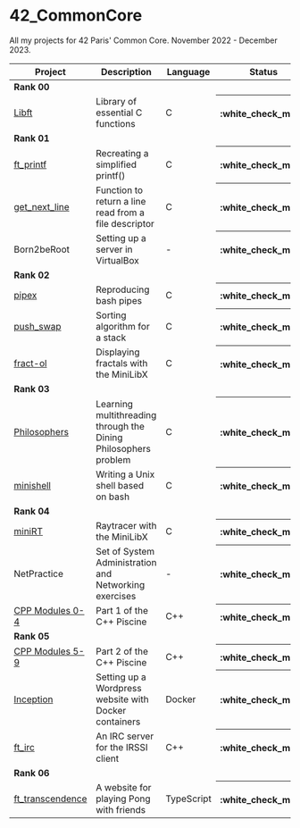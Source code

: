 # 42_CommonCore
All my projects for 42 Paris' Common Core. November 2022 - December 2023.

<table>
  <thead>
    <tr>
      <th>Project</th>
      <th>Description</th>
      <th>Language</th>
      <th>Status</th>
    </tr>
  </thead>
  <tbody>
    <tr>
      <td colspan="4"><b>Rank 00</b></td>
    </tr>
    <tr>
      <td><a href="https://github.com/alex-sdn/Libft">Libft</a></td>
      <td>Library of essential C functions</td>
      <td>C</td>
      <th>:white_check_mark:</th>
    </tr>
    <tr>
      <td colspan="4"><b>Rank 01</b></td>
    </tr>
    <tr>
      <td><a href="https://github.com/alex-sdn/ft_printf">ft_printf</a></td>
      <td>Recreating a simplified printf()</td>
      <td>C</a></td>
      <th>:white_check_mark:</th>
    </tr>
    <tr>
      <td><a href="https://github.com/alex-sdn/get_next_line">get_next_line</a></td>
      <td>Function to return a line read from a file descriptor</td>
      <td>C</td>
      <th>:white_check_mark:</th>
    </tr>
    <tr>
      <td>Born2beRoot</td>
      <td>Setting up a server in VirtualBox</td>
      <td> - </td>
      <th>:white_check_mark:</th>
    </tr>
    <tr>
      <td colspan="4"><b>Rank 02</b></td>
    </tr>
    <tr>
      <td><a href="https://github.com/alex-sdn/pipex">pipex</a></td>
      <td>Reproducing bash pipes</td>
      <td>C</a></td>
      <th>:white_check_mark:</th>
    </tr>
    <tr>
      <td><a href="https://github.com/alex-sdn/push_swap">push_swap</a></td>
      <td>Sorting algorithm for a stack</td>
      <td>C</a></td>
      <th>:white_check_mark:</th>
    </tr>
    <tr>
      <td><a href="https://github.com/alex-sdn/fract-ol">fract-ol</a></td>
      <td>Displaying fractals with the MiniLibX</td>
      <td>C</a></td>
      <th>:white_check_mark:</th>
    </tr>
    <tr>
      <td colspan="4"><b>Rank 03</b></td>
    </tr>
    <tr>
      <td><a href="https://github.com/alex-sdn/Philosophers">Philosophers</a></td>
      <td>Learning multithreading through the Dining Philosophers problem</td>
      <td>C</a></td>
      <th>:white_check_mark:</th>
    </tr>
    <tr>
      <td><a href="https://github.com/alex-sdn/minishell">minishell</a></td>
      <td>Writing a Unix shell based on bash</td>
      <td>C</a></td>
      <th>:white_check_mark:</th>
    </tr>
    <tr>
      <td colspan="4"><b>Rank 04</b></td>
    </tr>
    <tr>
      <td><a href="https://github.com/alex-sdn/miniRT">miniRT</a></td>
      <td>Raytracer with the MiniLibX</td>
      <td>C</a></td>
      <th>:white_check_mark:</th>
    </tr>
    <tr>
      <td>NetPractice</td>
      <td>Set of System Administration and Networking exercises</td>
      <td> - </a></td>
      <th>:white_check_mark:</th>
    </tr>
    <tr>
      <td><a href="https://github.com/alex-sdn/CPP_Modules">CPP Modules 0-4</a></td>
      <td>Part 1 of the C++ Piscine</td>
      <td>C++</a></td>
      <th>:white_check_mark:</th>
    </tr>
    <tr>
      <td colspan="4"><b>Rank 05</b></td>
    </tr>
    <tr>
      <td><a href="https://github.com/alex-sdn/CPP_Modules">CPP Modules 5-9</a></td>
      <td>Part 2 of the C++ Piscine</td>
      <td>C++</a></td>
      <th>:white_check_mark:</th>
    </tr>
    <tr>
      <td><a href="https://github.com/alex-sdn/Inception">Inception</a></td>
      <td>Setting up a Wordpress website with Docker containers</td>
      <td>Docker</a></td>
      <th>:white_check_mark:</th>
    </tr>
    <tr>
      <td><a href="https://github.com/swilene/42_ft_irc">ft_irc</a></td>
      <td>An IRC server for the IRSSI client</td>
      <td>C++</a></td>
      <th>:white_check_mark:</th>
    </tr>
    <tr>
      <td colspan="4"><b>Rank 06</b></td>
    </tr>
    <tr>
      <td><a href="https://github.com/alex-sdn/ft_transcendence">ft_transcendence</a></td>
      <td>A website for playing Pong with friends</td>
      <td>TypeScript</a></td>
      <th>:white_check_mark:</th>
    </tr>
    
